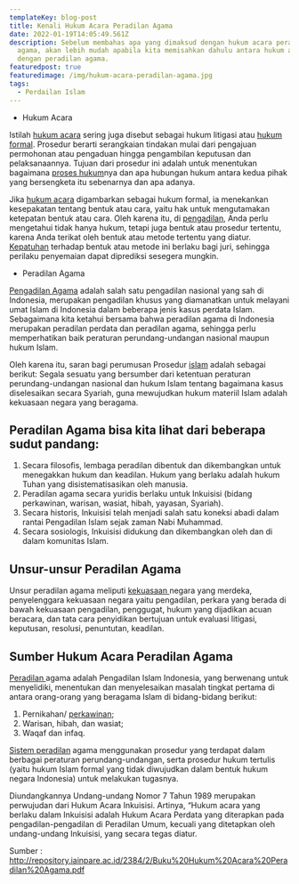 ```yaml
---
templateKey: blog-post
title: Kenali Hukum Acara Peradilan Agama
date: 2022-01-19T14:05:49.561Z
description: Sebelum membahas apa yang dimaksud dengan hukum acara peradilan
  agama, akan lebih mudah apabila kita memisahkan dahulu antara hukum acara
  dengan peradilan agama.
featuredpost: true
featuredimage: /img/hukum-acara-peradilan-agama.jpg
tags:
  - Perdailan Islam
---
```

* Hukum Acara

Istilah [hukum acara](https://heylawedu.id/blog/bedah-materi-pkpa-hukum-acara-peradilan-agama) sering juga disebut sebagai hukum litigasi atau [hukum formal](https://heylawedu.id/blog/crime-control-model-dan-due-process-model). Prosedur berarti serangkaian tindakan mulai dari pengajuan permohonan atau pengaduan hingga pengambilan keputusan dan pelaksanaannya. Tujuan dari prosedur ini adalah untuk menentukan bagaimana [proses hukum](https://heylawedu.id/blog/solusi-penyelesaian-pelanggaran-ham-berat-di-indonesia)nya dan apa hubungan hukum antara kedua pihak yang bersengketa itu sebenarnya dan apa adanya.

Jika [hukum acara](https://janelarasati.blogspot.com/2022/01/hukum-acara-peradilan-agama.html) digambarkan sebagai hukum formal, ia menekankan kesepakatan tentang bentuk atau cara, yaitu hak untuk mengutamakan ketepatan bentuk atau cara. Oleh karena itu, di [pengadilan](https://heylawedu.id/blog/pidana-sosio-legal-dan-perbandingan-hukum), Anda perlu mengetahui tidak hanya hukum, tetapi juga bentuk atau prosedur tertentu, karena Anda terikat oleh bentuk atau metode tertentu yang diatur. [Kepatuhan](https://heylawedu.id/blog/jenis-jenis-surat-dakwaan) terhadap bentuk atau metode ini berlaku bagi juri, sehingga perilaku penyemaian dapat diprediksi sesegera mungkin.

* Peradilan Agama

[Pengadilan Agama](https://heylawedu.id/blog/tata-cara-mengurus-surat-cerai) adalah salah satu pengadilan nasional yang sah di Indonesia, merupakan pengadilan khusus yang diamanatkan untuk melayani umat Islam di Indonesia dalam beberapa jenis kasus perdata Islam. Sebagaimana kita ketahui bersama bahwa peradilan agama di Indonesia merupakan peradilan perdata dan peradilan agama, sehingga perlu memperhatikan baik peraturan perundang-undangan nasional maupun hukum Islam. 

Oleh karena itu, saran bagi perumusan Prosedur [islam](https://heylawedu.id/blog/perdata-siber-dan-ekonomi-islam) adalah sebagai berikut: Segala sesuatu yang bersumber dari ketentuan peraturan perundang-undangan nasional dan hukum Islam tentang bagaimana kasus diselesaikan secara Syariah, guna mewujudkan hukum materiil Islam adalah kekuasaan negara yang beragama.

## Peradilan Agama bisa kita lihat dari beberapa sudut pandang:

1. Secara filosofis, lembaga peradilan dibentuk dan dikembangkan untuk menegakkan hukum dan keadilan. Hukum yang berlaku adalah hukum Tuhan yang disistematisasikan oleh manusia.
2. Peradilan agama secara yuridis berlaku untuk Inkuisisi (bidang perkawinan, warisan, wasiat, hibah, yayasan, Syariah).
3. Secara historis, Inkuisisi telah menjadi salah satu koneksi abadi dalam rantai Pengadilan Islam sejak zaman Nabi Muhammad.
4. Secara sosiologis, Inkuisisi didukung dan dikembangkan oleh dan di dalam komunitas Islam.

## Unsur-unsur Peradilan Agama

Unsur peradilan agama meliputi [kekuasaan ](https://heylawedu.id/blog/kekuasaan-kehakiman)negara yang merdeka, penyelenggara kekuasaan negara yaitu pengadilan, perkara yang berada di bawah kekuasaan pengadilan, penggugat, hukum yang dijadikan acuan beracara, dan tata cara penyidikan bertujuan untuk evaluasi litigasi, keputusan, resolusi, penuntutan, keadilan.

## Sumber Hukum Acara Peradilan Agama

[Peradilan ](https://heylawedu.id/blog/sistem-inquisitorial-dan-sistem-adversarial)agama adalah Pengadilan Islam Indonesia, yang berwenang untuk menyelidiki, menentukan dan menyelesaikan masalah tingkat pertama di antara orang-orang yang beragama Islam di bidang-bidang berikut:

1. Pernikahan/ [perkawinan](https://heylawedu.id/blog/akibat-hukum-resepsi-perkawinan-saat-pandemi-covid-19);
2. Warisan, hibah, dan wasiat;
3. Waqaf dan infaq.

[Sistem peradilan](https://heylawedu.id/blog/sistem-inquisitorial-dan-sistem-adversarial) agama menggunakan prosedur yang terdapat dalam berbagai peraturan perundang-undangan, serta prosedur hukum tertulis (yaitu hukum Islam formal yang tidak diwujudkan dalam bentuk hukum negara Indonesia) untuk melakukan tugasnya.

Diundangkannya Undang-undang Nomor 7 Tahun 1989 merupakan perwujudan dari Hukum Acara Inkuisisi. Artinya, “Hukum acara yang berlaku dalam Inkuisisi adalah Hukum Acara Perdata yang diterapkan pada pengadilan-pengadilan di Peradilan Umum, kecuali yang ditetapkan oleh undang-undang Inkuisisi, yang secara tegas diatur.

Sumber : http://repository.iainpare.ac.id/2384/2/Buku%20Hukum%20Acara%20Peradilan%20Agama.pdf

<!--EndFragment-->